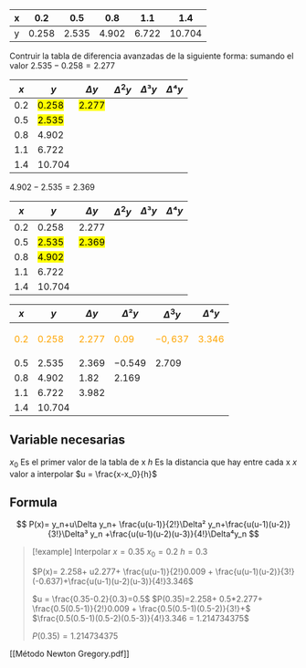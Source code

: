 
| x   | $0.2$   | $0.5$   | $0.8$   | $1.1$   | $1.4$    |
| --- | ------- | ------- | ------- | ------- | -------- |
| y   | $0.258$ | $2.535$ | $4.902$ | $6.722$ | $10.704$ |

Contruir la tabla de diferencia avanzadas de la siguiente forma: sumando el valor  $2.535-0.258=2.277$

| $x$   | $y$                  | $\Delta y$           | $\Delta^2 y$ | $\Delta³ y$ | $\Delta⁴ y$ |
| ----- | -------------------- | -------------------- | ------------ | ----------- | ----------- |
| $0.2$ | <mark>$0.258$</mark> | <mark>$2.277$</mark> |              |             |             |
| $0.5$ | <mark>$2.535$</mark> |                      |              |             |             |
| $0.8$ | $4.902$              |                      |              |             |             |
| $1.1$ | $6.722$              |                      |              |             |             |
| $1.4$ | $10.704$             |                      |              |             |             |
 $4.902-2.535=2.369$

| $x$   | $y$                  | $\Delta y$           | $\Delta^2 y$ | $\Delta³ y$ | $\Delta⁴ y$ |
| ----- | -------------------- | -------------------- | ------------ | ----------- | ----------- |
| $0.2$ | $0.258$              | $2.277$              |              |             |             |
| $0.5$ | <mark>$2.535$</mark> | <mark>$2.369$</mark> |              |             |             |
| $0.8$ | <mark>$4.902$        |                      |              |             |             |
| $1.1$ | $6.722$              |                      |              |             |             |
| $1.4$ | $10.704$             |                      |              |             |             |

| $x$                               | $y$                                 | $\Delta y$                          | $\Delta² y$                        | $\Delta^3 y$                         | $\Delta⁴ y$                         |
| --------------------------------- | ----------------------------------- | ----------------------------------- | ---------------------------------- | ------------------------------------ | ----------------------------------- |
| <p style="color:orange">$0.2$</p> | <p style="color:orange">$0.258$</p> | <p style="color:orange">$2.277$</p> | <p style="color:orange">$0.09$</p> | <p style="color:orange">$-0,637$</p> | <p style="color:orange">$3.346$</p> |
| $0.5$                             | $2.535$                             | $2.369$                             | $-0.549$                           | $2.709$                              |                                     |
| $0.8$                             | $4.902$                             | $1.82$                              | $2.169$                            |                                      |                                     |
| $1.1$                             | $6.722$                             | $3.982$                             |                                    |                                      |                                     |
| $1.4$                             | $10.704$                            |                                     |                                    |                                      |                                     |
## Variable necesarias 
$x_0$ Es el primer valor de la tabla de x               $h$ Es la distancia que hay entre cada x
$x$ valor a interpolar                                            $u = \frac{x-x_0}{h}$

## Formula
$$
P(x)= y_n+u\Delta y_n+ \frac{u(u-1)}{2!}\Delta² y_n+\frac{u(u-1)(u-2)}{3!}\Delta³ y_n +\frac{u(u-1)(u-2)(u-3)}{4!}\Delta⁴y_n
$$

> [!example]
> Interpolar $x=0.35$
> $x_0=0.2$
> $h=0.3$
> 
> $P(x)= 2.258+ u2.277+ \frac{u(u-1)}{2!}0.009 + \frac{u(u-1)(u-2)}{3!}(-0.637)+\frac{u(u-1)(u-2)(u-3)}{4!}3.346$
> 
> $u = \frac{0.35-0.2}{0.3}=0.5$
> $P(0.35)=2.258+ 0.5*2.277+ \frac{0.5(0.5-1)}{2!}0.009 + \frac{0.5(0.5-1)(0.5-2)}{3!}+$
> $\frac{0.5(0.5-1)(0.5-2)(0.5-3)}{4!}3.346 = 1.214734375$
> 
> $P(0.35)=1.214734375$

[[Método Newton Gregory.pdf]]






